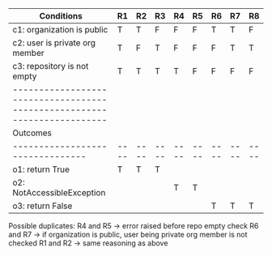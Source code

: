 | Conditions                     | R1 | R2 | R3 | R4 | R5 | R6 | R7 | R8 |
|--------------------------------|----|----|----|----|----|----|----|----|
| c1: organization is public     | T  | T  | F  |  F |  F | T  | T  | F  |
| c2: user is private org member | T  | F  | T  |  F |  F | F  | T  | T  |
| c3: repository is not empty    | T  | T  | T  |  T |  F | F  | F  | F  |
|------------------------------------------------------------------------|
| Outcomes                       |    |    |    |    |    |    |    |    |
|--------------------------------|----|----|----|----|----|----|----|----|
| o1: return True                | T  | T  | T  |    |    |    |    |    |
| o2: NotAccessibleException     |    |    |    | T  | T  |    |    |    |
| o3: return False               |    |    |    |    |    | T  | T  | T  | 


Possible duplicates:
R4 and R5 -> error raised before repo empty check
R6 and R7 -> if organization is public, user being private org member is not checked
R1 and R2 -> same reasoning as above
